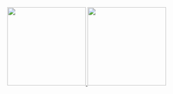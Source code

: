 
<div align="left">
  <a href="https://github.com/thaistrindad">
  <img height="180em" src="https://github-readme-stats.vercel.app/api?username=thaistrindad&show_icons=true&theme=radical"/>
  <img height="180em" src="https://github-readme-stats.vercel.app/api/top-langs/?username=thaistrindad&show_icons=true&theme=radical"/>
</div>
